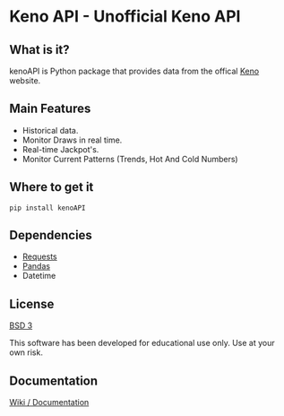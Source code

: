 # Keno API - Unofficial Keno API

## What is it?
kenoAPI is Python package that provides data from the offical [Keno](https://www.keno.com.au/) website.

## Main Features
* Historical data.
* Monitor Draws in real time.
* Real-time Jackpot's.
* Monitor Current Patterns (Trends, Hot And Cold Numbers)

## Where to get it
```
pip install kenoAPI
```

## Dependencies
* [Requests](https://github.com/psf/requests)
* [Pandas](https://github.com/pandas-dev/pandas)
* Datetime

## License
[BSD 3](https://github.com/JGolafshan/KenoAPI/blob/main/LICENSE)

This software has been developed for educational use only. Use at your own risk.

## Documentation
[Wiki / Documentation](https://github.com/JGolafshan/KenoAPI/wiki)
